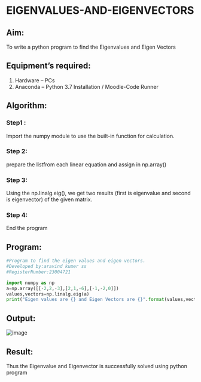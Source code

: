 # EIGENVALUES-AND-EIGENVECTORS
## Aim:
To write a python program to find the Eigenvalues and Eigen Vectors
## Equipment’s required:
1. 	Hardware – PCs
2. 	Anaconda – Python 3.7 Installation / Moodle-Code Runner
## Algorithm:
### Step1 : 
Import the numpy module to use the built-in function for calculation.
### Step 2: 
prepare the listfrom each linear equation and assign in np.array()
### Step 3:
Using the np.linalg.eig(), we get two results (first is eigenvalue and second is eigenvector) of the given matrix.
### Step 4: 
End the program
## Program:
```python
#Program to find the eigen values and eigen vectors.
#Developed by:aravind kumer ss
#RegisterNumber:23004721

import numpy as np
a=np.array([[-2,2,-3],[2,1,-6],[-1,-2,0]])
values,vectors=np.linalg.eig(a)
print("Eigen values are {} and Eigen Vectors are {}".format(values,vectors))
```
## Output:
![image](https://github.com/aravindkumar23004721/EIGENVALUES-AND-EIGENVECTORS/assets/148962674/cc5f89ec-a009-4d0f-922e-bf1f5fc0b23f)

## Result:
Thus the Eigenvalue and Eigenvector is successfully solved using python program
